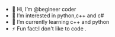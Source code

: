 - 👋 Hi, I’m @begineer coder
- 👀 I’m interested in python,c++ and c#
- 🌱 I’m currently learning c++ and python 
- ⚡ Fun fact:I don't like to code .

<!---
it is a ✨ special ✨ repository because its `README.md` (this file) appears on your GitHub profile.
You can click the Preview link to take a look at your changes.
--->
